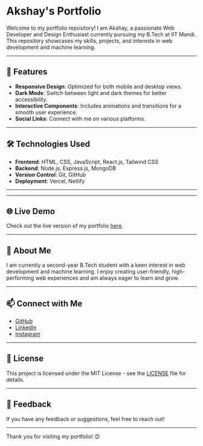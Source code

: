 # Akshay's Portfolio

Welcome to my portfolio repository! I am Akshay, a passionate Web Developer and Design Enthusiast currently pursuing my B.Tech at IIT Mandi. This repository showcases my skills, projects, and interests in web development and machine learning.

---

## 🚀 Features

- **Responsive Design**: Optimized for both mobile and desktop views.
- **Dark Mode**: Switch between light and dark themes for better accessibility.
- **Interactive Components**: Includes animations and transitions for a smooth user experience.
- **Social Links**: Connect with me on various platforms.

---

## 🛠️ Technologies Used

- **Frontend**: HTML, CSS, JavaScript, React.js, Tailwind CSS
- **Backend**: Node.js, Express.js, MongoDB
- **Version Control**: Git, GitHub
- **Deployment**: Vercel, Netlify

---


---

## 🌐 Live Demo

Check out the live version of my portfolio [here](https://akshay9024.github.io/portfolio/).

---

## 📖 About Me

I am currently a second-year B.Tech student with a keen interest in web development and machine learning. I enjoy creating user-friendly, high-performing web experiences and am always eager to learn and grow.

---

## 📫 Connect with Me

- [GitHub](https://github.com/akshay9024)
- [LinkedIn](https://www.linkedin.com/in/akshay9024)
- [Instagram](https://www.instagram.com/akshay_1_314/profilecard/?igsh=cWM5dDVxaWN1a211)

---

## 📝 License

This project is licensed under the MIT License - see the [LICENSE](LICENSE) file for details.

---

## 💬 Feedback

If you have any feedback or suggestions, feel free to reach out!

---

Thank you for visiting my portfolio! 😊
